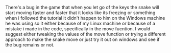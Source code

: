There's a bug in the game that when you let go of the keys the snake will start moving faster and faster that it looks like its freezing or something
when i followed the tutorial it didn't happen to him on the Windows machine he was using so it either because of my Linux machine 
or because of a mistake i made in the code, specifically in the move fucntion.
I would suggest either tweaking the values of the move function or trying a different approach to make the snake move or
just try it out on windows and see if the bug remains or not.